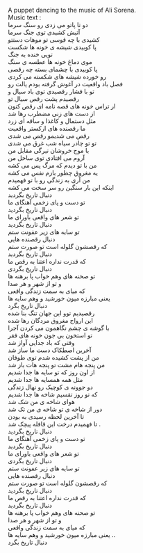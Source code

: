 A puppet dancing to the music of Ali Sorena. </br>
Music text : </br>
دو تا پاتو می زدی رو سنگ سرما </br>
آتیش کشیدی توی جنگ سرما </br>
کشیدی با چه قوسی تو موهات دستتو </br>
پا کوبیدی شیشه ی خونه ها شکست </br>
تویی خنده به جنگ </br>
موی دماغ خونه ها عطسه ی سنگ </br>
پا کوبیدی با چشمای بسته چه رقصی </br>
رو خورده شیشه های شکسته می کردی </br>
فصل باد واقعیت در آغوش گرفته بودم یالت رو </br>
تو با فشار رقصیدی توی باد سیال و </br>
رقصیدم پشت رقص سیال تو </br>
ار تراس خونه های قصه نامه ای رقص کنون </br>
از دست های زنی مضطرب رها شد </br>
مثل دستمال و کاغذا و ساقه ای زرد </br>
ما رقصنده های ارکستر واقعیت </br>
رقص می شدیمو رقص می شدی </br>
تو تو چادر سیاه شب غرق می شدی </br>
با موج خروشان تیرگی مقابل من </br>
آروم می افتادی توی ساحل من </br>
من با تو دیدم که مرگ پس می کشه </br>
یه مغروق چطور بازم نفس می کشه </br>
من آری به زندگی رو با تو فهمیدم </br>
اینکه این بار سنگین رو سر سخت می کشه </br>
دنبال تاریخ بگردید </br>
تو دست و پای زخمی آهنگای ما </br>
دنبال تاریخ بگردید </br>
 تو شعر های واقعی باورای ما </br>
دنبال تاریخ بگردید </br>
تو سایه های زیر عفونت ستم </br>
دنبال رقصنده هایی </br>
که رقصشون گلوله است تو صورت ستم </br>
دنبال تاریخ بگردید </br>
که قدرت نداره اعتنا به رقص ما </br>
دنبال تاریخ بگردی </br>
تو صحنه های وهم خواب پا برهنه ها </br>
و تو از شهر و هر صدا </br>
که میای به سمت زندگی واقعی </br>
یعنی مبارزه میون خورشید و وهم سایه ها </br>
دنبال تاریخ بگرد </br>
رقصیدیم توو این جهان تنگ بنا شده </br>
این ارواح مغروق مردگان رها شده </br>
با گوشه ی چشم نگاهمون می کردن آجرا </br>
تو استخون بی جون خونه های فقر </br>
وقتی که باد جدایی آواز شد </br>
آخرین اصطکاک دست ما ساز شد </br>
من از پشت کشیده شدم توی طوفان </br>
من پنجه هام مشت تو پنجه هات باز شد </br>
از اون روز که تو سایه ها جدا شدیم </br>
مثل همه همسایه ها جدا شدیم </br>
دو جوونه ی کوچیک رو نهال زندگی </br>
که تو روز تقسیم شاخه ها جدا شدیم </br>
هوای شاخه ی من شک شد </br>
دور از شاخه ی تو شاخه ی من تک شد </br>
تا آخرین لحظه رسیدی به بودن </br>
تا فهمیدم درخت این قافله پیچک شد . </br>
دنبال تاریخ بگردید </br>
تو دست و پای زخمی آهنگای ما </br>
دنبال تاریخ بگردید </br>
تو شعر های واقعی باورای ما </br>
دنبال تاریخ بگردی </br>
تو سایه های زیر عفونت ستم </br>
دنبال رقصنده هایی </br>
که رقصشون گلوله است تو صورت ستم </br>
دنبال تاریخ بگردید </br>
که قدرت نداره اعتنا به رقص ما </br>
دنبال تاریخ بگردید </br>
تو صحنه های وهم خواب پا برهنه ها </br>
و تو از شهر و هر صدا </br>
که میای به سمت زندگی واقعی </br>
یعنی مبارزه میون خورشید و وهم سایه ها .. </br>
دنبال تاریخ بگرد </br>
